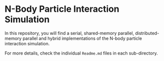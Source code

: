 # N-Body Particle Interaction Simulation

In this repository, you will find a serial, shared-memory parallel, distributed-memory parallel and hybrid implementations of the N-body particle interaction simulation.

For more details, check the individual `Readme.md` files in each sub-directory.
